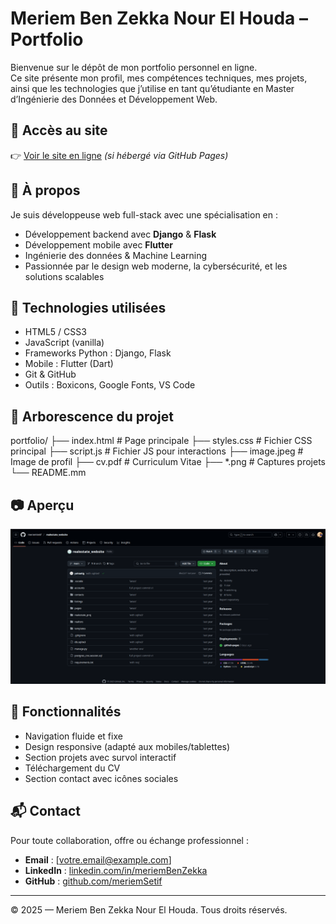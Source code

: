 # Meriem Ben Zekka Nour El Houda – Portfolio

Bienvenue sur le dépôt de mon portfolio personnel en ligne.  
Ce site présente mon profil, mes compétences techniques, mes projets, ainsi que les technologies que j’utilise en tant qu’étudiante en Master d’Ingénierie des Données et Développement Web.

## 🔗 Accès au site

👉 [Voir le site en ligne](https://meriemSetif.github.io/portfolio/) *(si hébergé via GitHub Pages)*

## 🧠 À propos

Je suis développeuse web full-stack avec une spécialisation en :
- Développement backend avec **Django** & **Flask**
- Développement mobile avec **Flutter**
- Ingénierie des données & Machine Learning
- Passionnée par le design web moderne, la cybersécurité, et les solutions scalables

## 🚀 Technologies utilisées

- HTML5 / CSS3
- JavaScript (vanilla)
- Frameworks Python : Django, Flask
- Mobile : Flutter (Dart)
- Git & GitHub
- Outils : Boxicons, Google Fonts, VS Code

## 📁 Arborescence du projet

portfolio/
├── index.html # Page principale
├── styles.css # Fichier CSS principal
├── script.js # Fichier JS pour interactions
├── image.jpeg # Image de profil
├── cv.pdf # Curriculum Vitae
├── *.png # Captures projets
└── README.mm

## 📷 Aperçu

![Capture d’écran du portfolio](./realestate_website.png)

## 📄 Fonctionnalités

- Navigation fluide et fixe
- Design responsive (adapté aux mobiles/tablettes)
- Section projets avec survol interactif
- Téléchargement du CV
- Section contact avec icônes sociales

## 📬 Contact

Pour toute collaboration, offre ou échange professionnel :

- **Email** : [votre.email@example.com]
- **LinkedIn** : [linkedin.com/in/meriemBenZekka](https://linkedin.com/in/votre-lien)
- **GitHub** : [github.com/meriemSetif](https://github.com/meriemSetif)

---

© 2025 — Meriem Ben Zekka Nour El Houda. Tous droits réservés.
